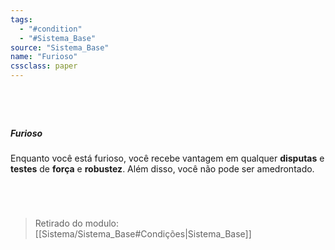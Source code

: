 ```yaml
---
tags:
  - "#condition"
  - "#Sistema_Base"
source: "Sistema_Base"
name: "Furioso"
cssclass: paper
---
```

#
<br/>

##### Furioso
Enquanto você está furioso, você recebe vantagem em qualquer **disputas** e **testes** de **força** e **robustez**. Além disso, você não pode ser amedrontado. 

<br/>

#


> Retirado do modulo: [[Sistema/Sistema_Base#Condições|Sistema_Base]]


